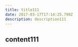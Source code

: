 ```yaml
---
title: title111
date: 2017-03-17T17:14:25.798Z
description: description111
---
```


## content111
  
